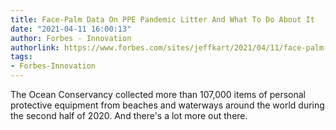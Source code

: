 ```yaml
---
title: Face-Palm Data On PPE Pandemic Litter And What To Do About It
date: "2021-04-11 16:00:13"
author: Forbes - Innovation
authorlink: https://www.forbes.com/sites/jeffkart/2021/04/11/face-palm-data-on-ppe-pandemic-litter-and-what-to-do-about-it/
tags:
- Forbes-Innovation
---
```

The Ocean Conservancy collected more than 107,000 items of personal protective equipment from beaches and waterways around the world during the second half of 2020. And there's a lot more out there.